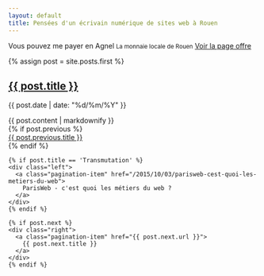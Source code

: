```yaml
---
layout: default
title: Pensées d'un écrivain numérique de sites web à Rouen
--- 
```


<div class="exergue">
  <div class="wrapper">
    Vous pouvez me payer en Agnel
    <small>La monnaie locale de Rouen</small>
    <a href="/conseil-prestation-formation">Voir la page offre</a>
  </div>
</div>

<div class="wrapper"> 

  {% assign post = site.posts.first %}
  <section class="post">
    <h1><a href="{{ post.url }}">{{ post.title }}</a></h1>
    <p class="post-meta">{{ post.date | date: "%d/%m/%Y" }}</p>
    {{ post.content | markdownify }}
  </section>

  <div class="pagination" role="navigation">
    {% if post.previous %}
    <div class="left">
      <a class="pagination-item" href="{{ post.previous.url }}">
        {{ post.previous.title }}
      </a>
    </div>
    {% endif %}

    {% if post.title == 'Transmutation' %} 
    <div class="left">
      <a class="pagination-item" href="/2015/10/03/parisweb-cest-quoi-les-metiers-du-web">
        ParisWeb - c'est quoi les métiers du web ?
      </a>
    </div>
    {% endif %}

    {% if post.next %}
    <div class="right">
      <a class="pagination-item" href="{{ post.next.url }}">
        {{ post.next.title }}
      </a>
    </div>
    {% endif %}
  </div>
</div>
